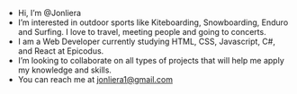 - Hi, I’m @Jonliera
- I’m interested in outdoor sports like Kiteboarding, Snowboarding, Enduro and Surfing. I love to travel, meeting people and going to concerts. 
- I am a Web Developer currently studying HTML, CSS, Javascript, C#, and React at Epicodus.
- I’m looking to collaborate on all types of projects that will help me apply my knowledge and skills.
- You can reach me at jonliera1@gmail.com 

<!---
Jonliera/Jonliera is a ✨ special ✨ repository because its `README.md` (this file) appears on your GitHub profile.
You can click the Preview link to take a look at your changes.
--->
